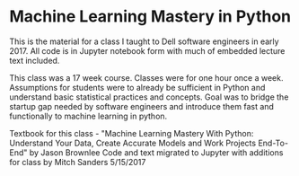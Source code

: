 # Machine Learning Mastery in Python
This is the material for a class I taught to Dell software engineers in early 2017. All code is in Jupyter notebook form with much of embedded lecture text included.

This class was a 17 week course. Classes were for one hour once a week. Assumptions for students were to already be sufficient in Python and understand basic statistical practices and concepts. Goal was to bridge the startup gap needed by software engineers and introduce them fast and functionally to machine learning in python.

Textbook for this class - 
"Machine Learning Mastery With Python: Understand Your Data, Create Accurate Models and Work Projects End-To-End"
by Jason Brownlee
Code and text migrated to Jupyter with additions for class by Mitch Sanders 5/15/2017
